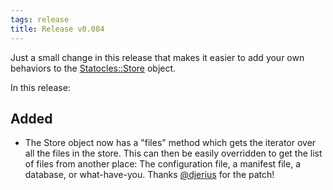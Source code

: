 ```yaml
---
tags: release
title: Release v0.084
---
```


Just a small change in this release that makes it easier to add your own
behaviors to the [Statocles::Store](/pod/Statocles/Store) object.

In this release:

## Added

* The Store object now has a "files" method which gets the iterator over
  all the files in the store. This can then be easily overridden to get
  the list of files from another place: The configuration file,
  a manifest file, a database, or what-have-you. Thanks
  [@djerius](http://github.com/djerius) for the patch!
